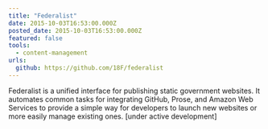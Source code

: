 ```yaml
---
title: "Federalist"
date: 2015-10-03T16:53:00.000Z
posted_date: 2015-10-03T16:53:00.000Z
featured: false
tools: 
  - content-management
urls:
  github: https://github.com/18F/federalist
---
```

Federalist is a unified interface for publishing static government websites. It automates common tasks for integrating GitHub, Prose, and Amazon Web Services to provide a simple way for developers to launch new websites or more easily manage existing ones. [under active development]




